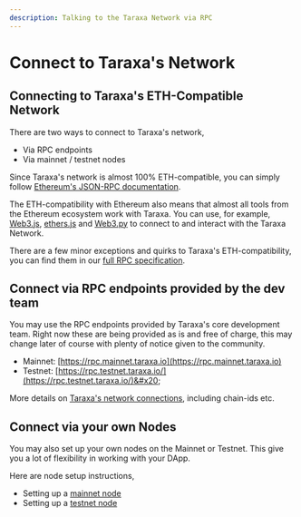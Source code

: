 ```yaml
---
description: Talking to the Taraxa Network via RPC
---
```


# Connect to Taraxa's Network

## Connecting to Taraxa's ETH-Compatible Network&#x20;

There are two ways to connect to Taraxa's network,

* Via RPC endpoints&#x20;
* Via mainnet / testnet nodes

Since Taraxa's network is almost 100% ETH-compatible, you can simply follow [Ethereum's JSON-RPC documentation](https://ethereum.org/en/developers/docs/apis/json-rpc/#usage-example).&#x20;

The ETH-compatibility with Ethereum also means that almost all tools from the Ethereum ecosystem work with Taraxa. You can use, for example, [Web3.js](https://web3js.org/), [ethers.js](https://docs.ethers.io/v5/) and [Web3.py](https://web3py.readthedocs.io/en/latest/) to connect to and interact with the Taraxa Network.

There are a few minor exceptions and quirks to Taraxa's ETH-compatibility, you can find them in our [full RPC specification](taraxa-rpc-specifications.md).&#x20;



## Connect via RPC endpoints provided by the dev team&#x20;

You may use the RPC endpoints provided by Taraxa's core development team. Right now these are being provided as is and free of charge, this may change later of course with plenty of notice given to the community.&#x20;

* Mainnet: [https://rpc.mainnet.taraxa.io](https://rpc.mainnet.taraxa.io)
* Testnet: [https://rpc.testnet.taraxa.io/](https://rpc.testnet.taraxa.io/)&#x20;

More details on [Taraxa's network connections](../wallet/taraxas-network-connection-details.md), including chain-ids etc.&#x20;

##

## Connect via your own Nodes

You may also set up your own nodes on the Mainnet or Testnet. This give you a lot of flexibility in working with your DApp.&#x20;

Here are node setup instructions,&#x20;

* Setting up a [mainnet node](../join-the-mainnet-candidate/mainnet-quick-start.md)&#x20;
* Setting up a [testnet node](../node-setup/testnet\_node\_setup/)&#x20;
